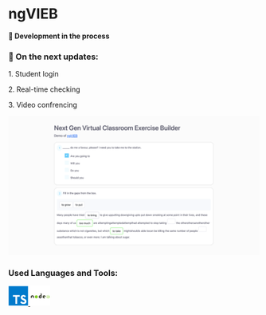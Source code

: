 # ngVIEB
<b>🚀 Development in the process</b>
<h3>🔄 On the next updates:</h3>
<p>1. Student login</p>
<p>2. Real-time checking</p>
<p>3. Video confrencing</p>
<p><img 
        src="https://raw.githubusercontent.com/idilshodbek/ngVIEB/main/Screen%20Shot%202022-10-13%20at%203.25.05%20AM.png"
        /></p>
<h3 align="left">Used Languages and Tools:</h3>
<p align="left">
    <a href="https://www.typescriptlang.org/" target="_blank" rel="noreferrer">
        <img src="https://raw.githubusercontent.com/devicons/devicon/master/icons/typescript/typescript-original.svg"
            alt="typescript" width="40" height="40" /> </a>
    <a href="https://nodejs.org" target="_blank" rel="noreferrer">
        <img src="https://raw.githubusercontent.com/devicons/devicon/master/icons/nodejs/nodejs-original-wordmark.svg"
            alt="nodejs" width="40" height="40" /> </a>
</p>
